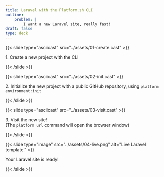 ```yaml
---
title: Laravel with the Platform.sh CLI
outline:
    problem: |
        I want a new Laravel site, really fast!
draft: false
type: deck
---
```


{{< slide type="asciicast" src="../assets/01-create.cast" >}}
  <p>1. Create a new project with the CLI</p>
{{< /slide >}}

{{< slide type="asciicast" src="../assets/02-init.cast" >}}
  <p>2. Initialize the new project with a public GitHub repository, using <span class="hljs"><code>platform environment:init</code></span></p>
{{< /slide >}}

{{< slide type="asciicast" src="../assets/03-visit.cast" >}}
  <p>3. Visit the new site! <br/>(The <code>platform url</code> command will open the browser window)</p>
{{< /slide >}}

{{< slide type="image" src="../assets/04-live.png" alt="Live Laravel template." >}}
  <p style="margin-top: 1em;">Your Laravel site is ready!</p>
{{< /slide >}}
